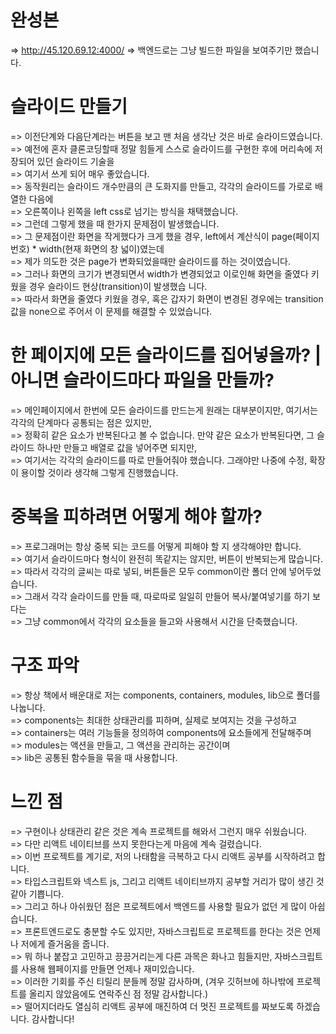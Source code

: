 # 완성본
=> http://45.120.69.12:4000/ => 백엔드로는 그냥 빌드한 파일을 보여주기만 했습니다. <br>

# 슬라이드 만들기
=> 이전단계와 다음단계라는 버튼을 보고 맨 처음 생각난 것은 바로 슬라이드였습니다. <br>
=> 예전에 혼자 클론코딩할때 정말 힘들게 스스로 슬라이드를 구현한 후에 머리속에 저장되어 있던 슬라이드 기술을 <br>
=> 여기서 쓰게 되어 매우 좋았습니다.  <br>
=> 동작원리는 슬라이드 개수만큼의 큰 도화지를 만들고, 각각의 슬라이드를 가로로 배열한 다음에 <br>
=> 오른쪽이나 왼쪽을 left css로 넘기는 방식을 채택했습니다. <br>
=> 그런데 그렇게 했을 때 한가지 문제점이 발생했습니다. <br>
=> 그 문제점이란 화면을 작게했다가 크게 했을 경우, left에서 계산식이 page(페이지 번호) * width(현재 화면의 창 넓이)였는데 <br>
=> 제가 의도한 것은 page가 변화되었을때만 슬라이드를 하는 것이였습니다. <br>
=> 그러나 화면의 크기가 변경되면서 width가 변경되었고 이로인해 화면을 줄였다 키웠을 경우 슬라이드 현상(transition)이 발생했습 니다. <br>
=> 따라서 화면을 줄였다 키웠을 경우, 혹은 갑자기 화면이 변경된 경우에는 transition값을 none으로 주어서 이 문제를 해결할 수 있었습니다. <br>

# 한 페이지에 모든 슬라이드를 집어넣을까? | 아니면 슬라이드마다 파일을 만들까? <br>
=> 메인페이지에서 한번에 모든 슬라이드를 만드는게 원래는 대부분이지만, 여기서는 각각의 단계마다 공통되는 점은 있지만, <br>
=> 정확히 같은 요소가 반복된다고 볼 수 없습니다. 만약 같은 요소가 반복된다면, 그 슬라이드 하나만 만들고 배열로 값을 넣어주면 되지만, <br>
=> 여기서는 각각의 슬라이드를 따로 만들어줘야 했습니다. 그래야만 나중에 수정, 확장이 용이할 것이라 생각해 그렇게 진행했습니다. <br>

# 중복을 피하려면 어떻게 해야 할까? <br>
=> 프로그래머는 항상 중복 되는 코드를 어떻게 피해야 할 지 생각해야만 합니다. <br> 
=> 여기서 슬라이드마다 형식이 완전히 똑같지는 않지만, 버튼이 반복되는게 많습니다. <br>
=> 따라서 각각의 글씨는 따로 넣되, 버튼들은 모두 common이란 폴더 안에 넣어두었습니다. <br>
=> 그래서 각각 슬라이드를 만들 때, 따로따로 일일히 만들어 복사/붙여넣기를 하기 보다는 <br>
=> 그냥 common에서 각각의 요소들을 들고와 사용해서 시간을 단축했습니다. <br>

# 구조 파악 <br> 
=> 항상 책에서 배운대로 저는 components, containers, modules, lib으로 폴더를 나눕니다. <br>
=> components는 최대한 상태관리를 피하며, 실제로 보여지는 것을 구성하고 <br>
=> containers는 여러 기능들을 정의하여 components에 요소들에게 전달해주며 <br>
=> modules는 액션을 만들고, 그 액션을 관리하는 공간이며 <br>
=> lib은 공통된 함수들을 묶을 때 사용합니다. <br>

# 느낀 점
=> 구현이나 상태관리 같은 것은 계속 프로젝트를 해와서 그런지 매우 쉬웠습니다. <br>
=> 다만 리액트 네이티브를 쓰지 못한다는게 마음에 계속 걸렸습니다. <br>
=> 이번 프로젝트를 계기로, 저의 나태함을 극복하고 다시 리액트 공부를 시작하려고 합니다. <br>
=> 타입스크립트와 넥스트 js, 그리고 리액트 네이티브까지 공부할 거리가 많이 생긴 것 같아 기쁩니다. <br>
=> 그리고 하나 아쉬웠던 점은 프로젝트에서 백엔드를 사용할 필요가 없던 게 많이 아쉽습니다. <br>
=> 프론트엔드로도 충분할 수도 있지만, 자바스크립트로 프로젝트를 한다는 것은 언제나 저에게 즐거움을 줍니다. <br>
=> 뭐 하나 붙잡고 고민하고 끙끙거리는게 다른 과목은 화나고 힘들지만, 자바스크립트를 사용해 웹페이지를 만들면 언제나 재미있습니다. <br>
=> 이러한 기회를 주신 티릴리 분들께 정말 감사하며, (겨우 깃허브에 하나밖에 프로젝트를 올리지 않았음에도 연락주신 점 정말 감사합니다.)  <br>
=> 떨어지더라도 열심히 리액트 공부에 매진하여 더 멋진 프로젝트를 짜보도록 하겠습니다. 감사합니다! <br>
 
